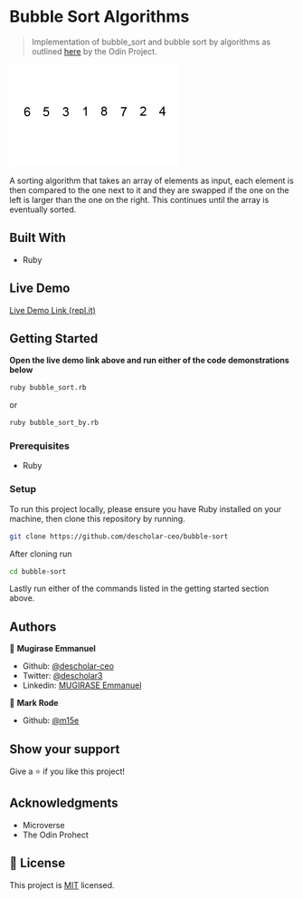# Bubble Sort Algorithms

> Implementation of bubble_sort and bubble sort by algorithms as outlined [here](https://github.com/TheOdinProject/curriculum/blob/master/ruby_programming/archive/basic_ruby/project_advanced_building_blocks.md#assignment-1) by the Odin Project.

![screenshot](./bubble-sort.gif)

A sorting algorithm that takes an array of elements as input, each element is then compared to the one next to it and they are swapped if the one on the left is larger than the one on the right. This continues until the array is eventually sorted.

## Built With

- Ruby

## Live Demo

[Live Demo Link (repl.it)](https://repl.it/@descholarceo/bubble-sort)


## Getting Started

**Open the live demo link above and run either of the code demonstrations below**
 
```bash
ruby bubble_sort.rb
```
or
```bash
ruby bubble_sort_by.rb
``` 

### Prerequisites

- Ruby

### Setup

To run this project locally, please ensure you have Ruby installed on your machine, then clone this repository by running.

```bash
git clone https://github.com/descholar-ceo/bubble-sort
```

After cloning run

```bash 
cd bubble-sort
```

Lastly run either of the commands listed in the getting started section above.

## Authors

👤 **Mugirase Emmanuel**

- Github: [@descholar-ceo](https://github.com/descholar-ceo)
- Twitter: [@descholar3](https://twitter.com/descholar3)
- Linkedin: [MUGIRASE Emmanuel](linkedin.com/in/mugirase-emmanuel-a90b49143)

👤 **Mark Rode**

- Github: [@m15e](https://github.com/m15e)

## Show your support

Give a ⭐️ if you like this project!

## Acknowledgments

- Microverse
- The Odin Prohect

## 📝 License

This project is [MIT](lic.url) licensed.